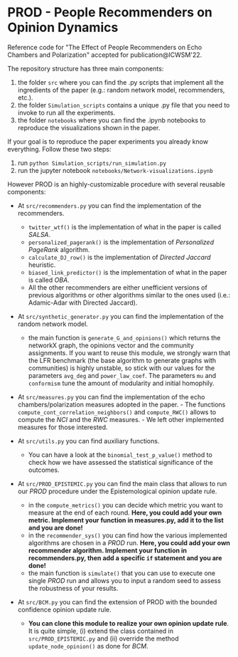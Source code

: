 # PROD - People Recommenders on Opinion Dynamics

Reference code for "The Effect of People Recommenders on Echo Chambers and Polarization" accepted for publication@ICWSM'22.

The repository structure has three main components:

  1. the folder ```src``` where you can find the .py scripts that implement all the ingredients of the paper (e.g.: random network model, recommenders, etc.). 
  2. the folder ```Simulation_scripts``` contains a unique .py file that you need to invoke to run all the experiments.
  3. the folder ```notebooks``` where you can find the .ipynb notebooks to reproduce the visualizations shown in the paper.

If your goal is to reproduce the paper experiments you already know everything. Follow these two steps:
  1. run ```python Simulation_scripts/run_simulation.py```
  2. run the jupyter notebook ```notebooks/Network-visualizations.ipynb```


However PROD is an highly-customizable procedure with several reusable components:
  - At ```src/recommenders.py``` you can find the implementation of the recommenders.
    - ```twitter_wtf()``` is the implementation of what in the paper is called _SALSA_.
    - ```personalized_pagerank()``` is the implementation of _Personalized PageRank_ algorithm.
    - ```calculate_DJ_row()``` is the implementation of _Directed Jaccard_ heuristic.
    - ```biased_link_predictor()``` is the implementation of what in the paper is called _OBA_.
    - All the other recommenders are either unefficient versions of previous algorithms or other algorithms similar to the ones used (i.e.: Adamic-Adar with Directed Jaccard).
 
  - At ```src/synthetic_generator.py``` you can find the implementation of the random network model.
    -  the main function is ```generate_G_and_opinions()``` which returns the networkX graph, the opinions vector and the community assignments. If you want to reuse this module, we strongly warn that the LFR benchmark (the base algorithm to generate graphs with communities) is highly unstable, so stick with our values for the parameters ```avg_deg``` and ```power_law_coef```. The parameters ```mu``` and ```conformism``` tune the amount of modularity and initial homophily.

  -  At ```src/measures.py``` you can find the implementation of the echo chambers/polarization measures adopted in the paper.
    - The functions ```compute_cont_correlation_neighbors()``` and ```compute_RWC()``` allows to compute the _NCI_ and the _RWC_ measures.
    - We left other implemented measures for those interested.
    
  - At ```src/utils.py``` you can find auxiliary functions.
    - You can have a look at the ```binomial_test_p_value()``` method to check how we have assessed the statistical significance of the outcomes.
 
  - At ```src/PROD_EPISTEMIC.py``` you can find the main class that allows to run our _PROD_ procedure under the Epistemological opinion update rule.
    - in the ```compute_metrics()``` you can decide which metric you want to measure at the end of each round. **Here, you could add your own metric. Implement your function in measures.py, add it to the list and you are done!**
    - in the ```recommender_sys()``` you can find how the various implemented algorithms are chosen in a _PROD_ run. **Here, you could add your own recommender algorithm. Implement your function in recommenders.py, then add a specific ```if``` statement and you are done!**
    - the main function is ```simulate()``` that you can use to execute one single _PROD_ run and allows you to input a random seed to assess the robustness of your results.
 
  - At ```src/BCM.py``` you can find the extension of PROD with the bounded confidence opinion update rule. 
    - **You can clone this module to realize your own opinion update rule**. It is quite simple, (i) extend the class contained in ```src/PROD_EPISTEMIC.py``` and (ii) override the method ```update_node_opinion()``` as done for _BCM_.


